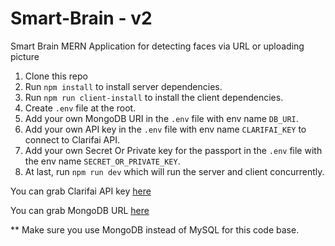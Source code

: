 # Smart-Brain - v2
Smart Brain MERN Application for detecting faces via URL or uploading picture

1. Clone this repo
2. Run `npm install` to install server dependencies.
3. Run `npm run client-install` to install the client dependencies.
4. Create `.env` file at the root.
5. Add your own MongoDB URI in the `.env` file with env name `DB_URI`.
6. Add your own API key in the  `.env` file with env name `CLARIFAI_KEY` to connect to Clarifai API.
7. Add your own Secret Or Private key for the passport in the  `.env` file with the env name `SECRET_OR_PRIVATE_KEY`.
8. At last, run `npm run dev` which will run the server and client concurrently.


You can grab Clarifai API key [here](https://www.clarifai.com/)

You can grab MongoDB URL [here](https://mlab.com/)

** Make sure you use MongoDB instead of MySQL for this code base.
